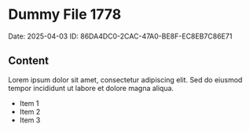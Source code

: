 # Dummy File 1778

Date: 2025-04-03
ID: 86DA4DC0-2CAC-47A0-BE8F-EC8EB7C86E71

## Content

Lorem ipsum dolor sit amet, consectetur adipiscing elit.
Sed do eiusmod tempor incididunt ut labore et dolore magna aliqua.

* Item 1
* Item 2
* Item 3
